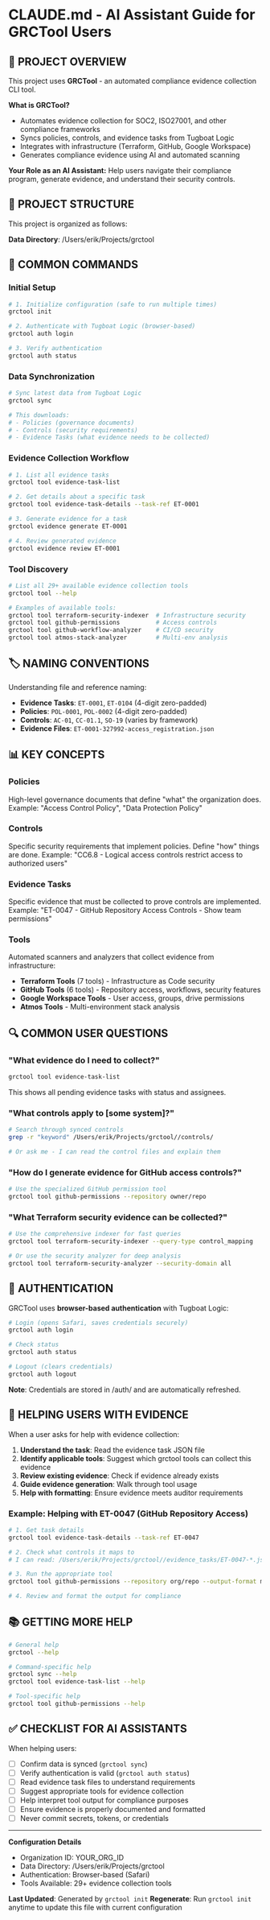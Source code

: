 # CLAUDE.md - AI Assistant Guide for GRCTool Users

## 🎯 PROJECT OVERVIEW

This project uses **GRCTool** - an automated compliance evidence collection CLI tool.

**What is GRCTool?**
- Automates evidence collection for SOC2, ISO27001, and other compliance frameworks
- Syncs policies, controls, and evidence tasks from Tugboat Logic
- Integrates with infrastructure (Terraform, GitHub, Google Workspace)
- Generates compliance evidence using AI and automated scanning

**Your Role as an AI Assistant:**
Help users navigate their compliance program, generate evidence, and understand their security controls.

## 📁 PROJECT STRUCTURE

This project is organized as follows:

**Data Directory**: /Users/erik/Projects/grctool

## 🔧 COMMON COMMANDS

### Initial Setup
```bash
# 1. Initialize configuration (safe to run multiple times)
grctool init

# 2. Authenticate with Tugboat Logic (browser-based)
grctool auth login

# 3. Verify authentication
grctool auth status
```

### Data Synchronization
```bash
# Sync latest data from Tugboat Logic
grctool sync

# This downloads:
# - Policies (governance documents)
# - Controls (security requirements)
# - Evidence Tasks (what evidence needs to be collected)
```

### Evidence Collection Workflow
```bash
# 1. List all evidence tasks
grctool tool evidence-task-list

# 2. Get details about a specific task
grctool tool evidence-task-details --task-ref ET-0001

# 3. Generate evidence for a task
grctool evidence generate ET-0001

# 4. Review generated evidence
grctool evidence review ET-0001
```

### Tool Discovery
```bash
# List all 29+ available evidence collection tools
grctool tool --help

# Examples of available tools:
grctool tool terraform-security-indexer  # Infrastructure security
grctool tool github-permissions          # Access controls
grctool tool github-workflow-analyzer    # CI/CD security
grctool tool atmos-stack-analyzer        # Multi-env analysis
```

## 🏷️ NAMING CONVENTIONS

Understanding file and reference naming:

- **Evidence Tasks**: `ET-0001`, `ET-0104` (4-digit zero-padded)
- **Policies**: `POL-0001`, `POL-0002` (4-digit zero-padded)
- **Controls**: `AC-01`, `CC-01.1`, `SO-19` (varies by framework)
- **Evidence Files**: `ET-0001-327992-access_registration.json`

## 📊 KEY CONCEPTS

### Policies
High-level governance documents that define "what" the organization does.
Example: "Access Control Policy", "Data Protection Policy"

### Controls
Specific security requirements that implement policies. Define "how" things are done.
Example: "CC6.8 - Logical access controls restrict access to authorized users"

### Evidence Tasks
Specific evidence that must be collected to prove controls are implemented.
Example: "ET-0047 - GitHub Repository Access Controls - Show team permissions"

### Tools
Automated scanners and analyzers that collect evidence from infrastructure:
- **Terraform Tools** (7 tools) - Infrastructure as Code security
- **GitHub Tools** (6 tools) - Repository access, workflows, security features
- **Google Workspace Tools** - User access, groups, drive permissions
- **Atmos Tools** - Multi-environment stack analysis

## 🔍 COMMON USER QUESTIONS

### "What evidence do I need to collect?"
```bash
grctool tool evidence-task-list
```
This shows all pending evidence tasks with status and assignees.

### "What controls apply to [some system]?"
```bash
# Search through synced controls
grep -r "keyword" /Users/erik/Projects/grctool//controls/

# Or ask me - I can read the control files and explain them
```

### "How do I generate evidence for GitHub access controls?"
```bash
# Use the specialized GitHub permission tool
grctool tool github-permissions --repository owner/repo
```

### "What Terraform security evidence can be collected?"
```bash
# Use the comprehensive indexer for fast queries
grctool tool terraform-security-indexer --query-type control_mapping

# Or use the security analyzer for deep analysis
grctool tool terraform-security-analyzer --security-domain all
```

## 🔐 AUTHENTICATION

GRCTool uses **browser-based authentication** with Tugboat Logic:

```bash
# Login (opens Safari, saves credentials securely)
grctool auth login

# Check status
grctool auth status

# Logout (clears credentials)
grctool auth logout
```

**Note**: Credentials are stored in /auth/ and are automatically refreshed.

## 🎯 HELPING USERS WITH EVIDENCE

When a user asks for help with evidence collection:

1. **Understand the task**: Read the evidence task JSON file
2. **Identify applicable tools**: Suggest which grctool tools can collect this evidence
3. **Review existing evidence**: Check if evidence already exists
4. **Guide evidence generation**: Walk through tool usage
5. **Help with formatting**: Ensure evidence meets auditor requirements

### Example: Helping with ET-0047 (GitHub Repository Access)

```bash
# 1. Get task details
grctool tool evidence-task-details --task-ref ET-0047

# 2. Check what controls it maps to
# I can read: /Users/erik/Projects/grctool//evidence_tasks/ET-0047-*.json

# 3. Run the appropriate tool
grctool tool github-permissions --repository org/repo --output-format matrix

# 4. Review and format the output for compliance
```

## 📚 GETTING MORE HELP

```bash
# General help
grctool --help

# Command-specific help
grctool sync --help
grctool tool evidence-task-list --help

# Tool-specific help
grctool tool github-permissions --help
```

## ✅ CHECKLIST FOR AI ASSISTANTS

When helping users:
- [ ] Confirm data is synced (`grctool sync`)
- [ ] Verify authentication is valid (`grctool auth status`)
- [ ] Read evidence task files to understand requirements
- [ ] Suggest appropriate tools for evidence collection
- [ ] Help interpret tool output for compliance purposes
- [ ] Ensure evidence is properly documented and formatted
- [ ] Never commit secrets, tokens, or credentials

---

**Configuration Details**
- Organization ID: YOUR_ORG_ID
- Data Directory: /Users/erik/Projects/grctool
- Authentication: Browser-based (Safari)
- Tools Available: 29+ evidence collection tools

**Last Updated**: Generated by `grctool init`
**Regenerate**: Run `grctool init` anytime to update this file with current configuration
